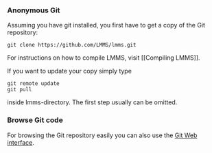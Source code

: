 ### Anonymous Git

Assuming you have git installed, you first have to get a copy of the Git
repository:

	git clone https://github.com/LMMS/lmms.git

For instructions on how to compile LMMS, visit [[Compiling LMMS]].

If you want to update your copy simply type

	git remote update
	git pull

inside lmms-directory. The first step usually can be omitted.

### Browse Git code

For browsing the Git repository easily you can also use the [Git Web
interface](https://github.com/LMMS/lmms).